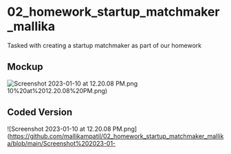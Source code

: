# 02_homework_startup_matchmaker_mallika
Tasked with creating a startup matchmaker as part of our homework
## Mockup
![Screenshot 2023-01-10 at 12.20.08 PM.png](https://github.com/mallikampatil/02_homework_startup_matchmaker_mallika/blob/main/matchmaker-layout.png)
10%20at%2012.20.08%20PM.png)
## Coded Version
![Screenshot 2023-01-10 at 12.20.08 PM.png](https://github.com/mallikampatil/02_homework_startup_matchmaker_mallika/blob/main/Screenshot%202023-01-
